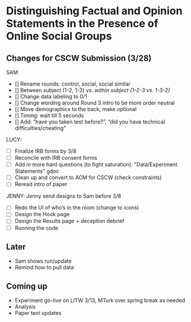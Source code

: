 # Distinguishing Factual and Opinion Statements in the Presence of Online Social Groups


## Changes for CSCW Submission (3/28)

SAM
- [] Rename rounds: control, social, social similar
- [] Between subject (1-2, 1-3) vs. *within subject (1-2-3 vs. 1-3-2)*
- [] Change data labeling to 0/1
- [] Change wording around Round 3 intro to be more order neutral
- [] Move demographics to the back, make optional
- [] Timing: wait till 5 seconds
- [] Add: “have you taken test before?”, “did you have technical difficulties/cheating”

LUCY: 
- [ ] Finalize IRB forms by 3/8
- [ ] Reconcile with IRB consent forms
- [ ] Add in more hard questions (to fight saturation): "Data/Experiment Statements" gdoc
- [ ] Clean up and convert to ACM for CSCW (check constraints)
- [ ] Reread intro of paper

JENNY: Jenny send designs to Sam before 3/8
- [ ] Redo the UI of who’s in the room (change to icons)
- [ ] Design the Hook page
- [ ] Design the Results page + deception debrief
- [ ] Running the code

## Later
- Sam shows run/update
- Remind how to pull data

## Coming up
- Experiment go-live on LITW 3/13, MTurk over spring break as needed
- Analysis
- Paper text updates
